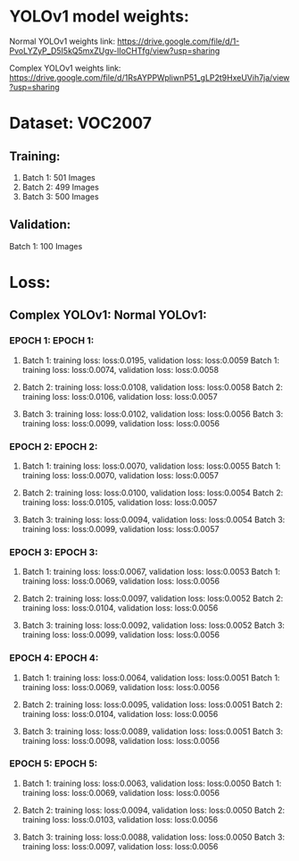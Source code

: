 # YOLOv1 model weights:

Normal YOLOv1 weights link: https://drive.google.com/file/d/1-PvoLYZyP_D5I5kQ5mxZUgv-lIoCHTfg/view?usp=sharing

Complex YOLOv1 weights link: https://drive.google.com/file/d/1RsAYPPWpliwnP51_gLP2t9HxeUVih7ja/view?usp=sharing


# Dataset: VOC2007

## Training:
1. Batch 1: 501 Images
2. Batch 2: 499 Images
3. Batch 3: 500 Images

## Validation:
Batch 1: 100 Images

# Loss:

## Complex YOLOv1:                                                                    Normal YOLOv1:

### EPOCH 1:                                                                          EPOCH 1:

1. Batch 1: training loss: loss:0.0195, validation loss: loss:0.0059                  Batch 1: training loss: loss:0.0074, validation loss: loss:0.0058

2. Batch 2: training loss: loss:0.0108, validation loss: loss:0.0058                  Batch 2: training loss: loss:0.0106, validation loss: loss:0.0057

3. Batch 3: training loss: loss:0.0102, validation loss: loss:0.0056                  Batch 3: training loss: loss:0.0099, validation loss: loss:0.0056
   

### EPOCH 2:                                                                          EPOCH 2:

1. Batch 1: training loss: loss:0.0070, validation loss: loss:0.0055                  Batch 1: training loss: loss:0.0070, validation loss: loss:0.0057

2. Batch 2: training loss: loss:0.0100, validation loss: loss:0.0054                  Batch 2: training loss: loss:0.0105, validation loss: loss:0.0057

3. Batch 3: training loss: loss:0.0094, validation loss: loss:0.0054                  Batch 3: training loss: loss:0.0099, validation loss: loss:0.0057
   

### EPOCH 3:                                                                          EPOCH 3:

1. Batch 1: training loss: loss:0.0067, validation loss: loss:0.0053                  Batch 1: training loss: loss:0.0069, validation loss: loss:0.0056

2. Batch 2: training loss: loss:0.0097, validation loss: loss:0.0052                  Batch 2: training loss: loss:0.0104, validation loss: loss:0.0056

3. Batch 3: training loss: loss:0.0092, validation loss: loss:0.0052                  Batch 3: training loss: loss:0.0099, validation loss: loss:0.0056
   

### EPOCH 4:                                                                          EPOCH 4:

1. Batch 1: training loss: loss:0.0064, validation loss: loss:0.0051                  Batch 1: training loss: loss:0.0069, validation loss: loss:0.0056

2. Batch 2: training loss: loss:0.0095, validation loss: loss:0.0051                  Batch 2: training loss: loss:0.0104, validation loss: loss:0.0056

3. Batch 3: training loss: loss:0.0089, validation loss: loss:0.0051                  Batch 3: training loss: loss:0.0098, validation loss: loss:0.0056

   
### EPOCH 5:                                                                          EPOCH 5:

1. Batch 1: training loss: loss:0.0063, validation loss: loss:0.0050                  Batch 1: training loss: loss:0.0069, validation loss: loss:0.0056

2. Batch 2: training loss: loss:0.0094, validation loss: loss:0.0050                  Batch 2: training loss: loss:0.0103, validation loss: loss:0.0056

3. Batch 3: training loss: loss:0.0088, validation loss: loss:0.0050                  Batch 3: training loss: loss:0.0097, validation loss: loss:0.0056
